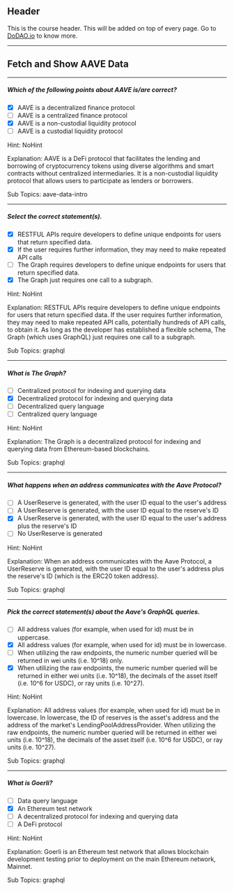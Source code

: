## Header
This is the course header. This will be added on top of every page. Go to [DoDAO.io](https://www.dodao.io) to know more.

 ---
 
 ## Fetch and Show AAVE Data
 
 
---

##### Which of the following points about AAVE is/are correct?  

- [x]  AAVE is a decentralized finance protocol
- [ ]  AAVE is a centralized finance protocol
- [x]  AAVE is a non-custodial liquidity protocol
- [ ]  AAVE is a custodial liquidity protocol
  
Hint: NoHint
         
Explanation: AAVE is a DeFi protocol that facilitates the lending and borrowing of cryptocurrency tokens using diverse algorithms and smart contracts without centralized intermediaries. It is a non-custodial liquidity protocol that allows users to participate as lenders or borrowers.

Sub Topics: aave-data-intro
 

---

##### Select the correct statement(s).  

- [x]  RESTFUL APIs require developers to define unique endpoints for users that return specified data.
- [x]  If the user requires further information, they may need to make repeated API calls
- [ ]  The Graph requires developers to define unique endpoints for users that return specified data.
- [x]  The Graph just requires one call to a subgraph.
  
Hint: NoHint
         
Explanation: RESTFUL APIs require developers to define unique endpoints for users that return specified data. If the user requires further information, they may need to make repeated API calls, potentially hundreds of API calls, to obtain it. As long as the developer has established a flexible schema, The Graph (which uses GraphQL) just requires one call to a subgraph.

Sub Topics: graphql
 

---

##### What is The Graph?  

- [ ]  Centralized protocol for indexing and querying data
- [x]  Decentralized protocol for indexing and querying data
- [ ]  Decentralized query language
- [ ]  Centralized query language
  
Hint: NoHint
         
Explanation: The Graph is a decentralized protocol for indexing and querying data from Ethereum-based blockchains.

Sub Topics: graphql
 

---

##### What happens when an address communicates with the Aave Protocol?  

- [ ]  A UserReserve is generated, with the user ID equal to the user's address
- [ ]  A UserReserve is generated, with the user ID equal to the reserve's ID
- [x]  A UserReserve is generated, with the user ID equal to the user's address plus the reserve's ID
- [ ]  No UserReserve is generated
  
Hint: NoHint
         
Explanation: When an address communicates with the Aave Protocol, a UserReserve is generated, with the user ID equal to the user's address plus the reserve's ID (which is the ERC20 token address).

Sub Topics: graphql
 

---

##### Pick the correct statement(s) about the Aave's GraphQL queries.  

- [ ]  All address values (for example, when used for id) must be in uppercase.
- [x]  All address values (for example, when used for id) must be in lowercase.
- [ ]  When utilizing the raw endpoints, the numeric number queried will be returned in wei units (i.e. 10^18) only.
- [x]  When utilizing the raw endpoints, the numeric number queried will be returned in either wei units (i.e. 10^18), the decimals of the asset itself (i.e. 10^6 for USDC), or ray units (i.e. 10^27).
  
Hint: NoHint
         
Explanation: All address values (for example, when used for id) must be in lowercase. In lowercase, the ID of reserves is the asset's address and the address of the market's LendingPoolAddressProvider. When utilizing the raw endpoints, the numeric number queried will be returned in either wei units (i.e. 10^18), the decimals of the asset itself (i.e. 10^6 for USDC), or ray units (i.e. 10^27).

Sub Topics: graphql
 

---

##### What is Goerli?  

- [ ]  Data query language
- [x]  An Ethereum test network
- [ ]  A decentralized protocol for indexing and querying data
- [ ]  A DeFi protocol
  
Hint: NoHint
         
Explanation: Goerli is an Ethereum test network that allows blockchain development testing prior to deployment on the main Ethereum network, Mainnet.

Sub Topics: graphql
 
